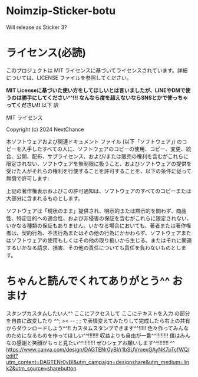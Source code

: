 # Noimzip-Sticker-botu
Will release as Sticker 3?
# ライセンス(必読)
このプロジェクトは MIT ライセンスに基づいてライセンスされています。詳細については、LICENSE ファイルを参照してください。

**MIT Licenseに基づいた使い方をしてほしいとは言いましたが、LINEやDMで使うのは勝手にしてください^^!!! なんなら度を超えないならSNSとかで使っちゃってください!!**
以下 訳

MIT ライセンス

Copyright (c) 2024 NextChance

本ソフトウェアおよび関連ドキュメント ファイル (以下「ソフトウェア」) のコピーを入手したすべての人に、ソフトウェアのコピーの使用、コピー、変更、統合、公開、配布、サブライセンス、および/または販売の権利を含むがこれらに限定されない、ソフトウェアを無制限に扱うこと、およびソフトウェアの提供を受けた人がそれらの権利を行使することを許可することを、以下の条件に従って無償で許可します:

上記の著作権表示およびこの許可通知は、ソフトウェアのすべてのコピーまたは大部分に含まれるものとします。

ソフトウェアは「現状のまま」提供され、明示的または黙示的を問わず、商品性、特定目的への適合性、および非侵害の保証を含むがこれらに限定されない、いかなる種類の保証もありません。いかなる場合においても、著者または著作権者は、契約行為、不法行為またはその他の行為にかかわらず、ソフトウェアまたはソフトウェアの使用もしくはその他の取り扱いから生じる、またはそれに関連するいかなる請求、損害、その他の責任についても責任を負わないものとします。

# ちゃんと読んでくれてありがとう^^ おまけ
スタンプカスタムしたい人^^ ここにアクセスして ここにテキストを入力 の部分を自由に改変したり ^^; >< -- ; ; で表情変えてみたりして完成したら右上の共有からダウンロードしよう^^!! カスタムスタンプできます^^!!!!! 色々作ってみんなのためになるものを作ってほしい^^!!!!!!! 収益よりも自由が一番^^!!!!!!!! 僕はみんなの感謝と笑顔がもっと見たい^^!!!!!!!! ぜひシェアお願いします^^!!!!!!! ^^ https://www.canva.com/design/DAGTENr0yBI/r1bSUVroexGAyNK7pTcfWQ/edit?utm_content=DAGTENr0yBI&utm_campaign=designshare&utm_medium=link2&utm_source=sharebutton
